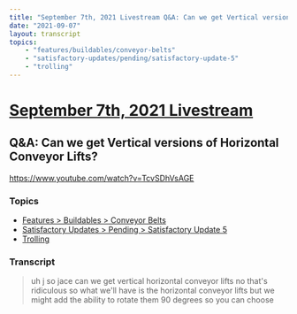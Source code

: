```yaml
---
title: "September 7th, 2021 Livestream Q&A: Can we get Vertical versions of Horizontal Conveyor Lifts?"
date: "2021-09-07"
layout: transcript
topics:
    - "features/buildables/conveyor-belts"
    - "satisfactory-updates/pending/satisfactory-update-5"
    - "trolling"
---
```

# [September 7th, 2021 Livestream](../2021-09-07.md)
## Q&A: Can we get Vertical versions of Horizontal Conveyor Lifts?
https://www.youtube.com/watch?v=TcvSDhVsAGE

### Topics
* [Features > Buildables > Conveyor Belts](../topics/features/buildables/conveyor-belts.md)
* [Satisfactory Updates > Pending > Satisfactory Update 5](../topics/satisfactory-updates/pending/satisfactory-update-5.md)
* [Trolling](../topics/trolling.md)

### Transcript

> uh j so jace can we get vertical horizontal conveyor lifts no that's ridiculous so what we'll have is the horizontal conveyor lifts but we might add the ability to rotate them 90 degrees so you can choose
